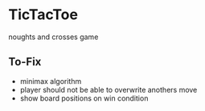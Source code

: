 # TicTacToe
noughts and crosses game

## To-Fix
- minimax algorithm
- player should not be able to overwrite anothers move
- show board positions on win condition
